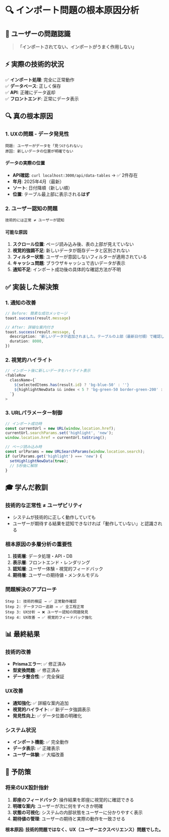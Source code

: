 # 🔍 インポート問題の根本原因分析

## 🎯 **ユーザーの問題認識**
> **「インポートされてない、インポートがうまく作用しない」**

## ⚡ **実際の技術的状況**
✅ **インポート処理**: 完全に正常動作  
✅ **データベース**: 正しく保存  
✅ **API**: 正確にデータ返却  
✅ **フロントエンド**: 正常にデータ表示

## 🔍 **真の根本原因**

### **1. UXの問題 - データ発見性**
```
問題: ユーザーがデータを「見つけられない」
原因: 新しいデータの位置が明確でない
```

#### **データの実際の位置**
- **API確認**: `curl localhost:3000/api/data-tables` → ✅ 2件存在
- **年月**: 2025年4月（最新）
- **ソート**: 日付降順（新しい順）
- **位置**: テーブル最上部に表示される**はず**

### **2. ユーザー認知の問題**
```
技術的には正常 ≠ ユーザーが認知
```

#### **可能な原因**
1. **スクロール位置**: ページ読み込み後、表の上部が見えていない
2. **視覚的強調不足**: 新しいデータが既存データと区別されない  
3. **フィルター状態**: ユーザーが意図しないフィルターが適用されている
4. **キャッシュ問題**: ブラウザキャッシュで古いデータが表示
5. **通知不足**: インポート成功後の具体的な確認方法が不明

## ✅ **実装した解決策**

### **1. 通知の改善**
```typescript
// Before: 簡素な成功メッセージ
toast.success(result.message)

// After: 詳細な案内付き
toast.success(result.message, {
  description: '新しいデータが追加されました。テーブルの上部（最新日付順）で確認してください。',
  duration: 8000,
})
```

### **2. 視覚的ハイライト**
```typescript
// インポート後に新しいデータをハイライト表示
<TableRow 
  className={`
    ${selectedItems.has(result.id) ? 'bg-blue-50' : ''} 
    ${highlightNewData && index < 5 ? 'bg-green-50 border-green-200' : ''}
  `}
>
```

### **3. URLパラメーター制御**
```typescript
// インポート成功時
const currentUrl = new URL(window.location.href);
currentUrl.searchParams.set('highlight', 'new');
window.location.href = currentUrl.toString();

// ページ読み込み時
const urlParams = new URLSearchParams(window.location.search);
if (urlParams.get('highlight') === 'new') {
  setHighlightNewData(true);
  // 5秒後に解除
}
```

## 🎓 **学んだ教訓**

### **技術的な正常性 ≠ ユーザビリティ**
- システムが技術的に正しく動作していても
- ユーザーが期待する結果を認知できなければ「動作していない」と認識される

### **根本原因の多層分析の重要性**
1. **技術層**: データ処理・API・DB
2. **表示層**: フロントエンド・レンダリング  
3. **認知層**: ユーザー体験・視覚的フィードバック
4. **期待層**: ユーザーの期待値・メンタルモデル

### **問題解決のアプローチ**
```
Step 1: 技術的検証 → ✅ 正常動作確認
Step 2: データフロー追跡 → ✅ 全工程正常
Step 3: UX分析 → ❌ ユーザー認知の問題発見
Step 4: UX改善 → ✅ 視覚的フィードバック強化
```

## 📊 **最終結果**

### **技術的改善**
- **Prismaエラー**: ✅ 修正済み
- **型変換問題**: ✅ 修正済み  
- **データ整合性**: ✅ 完全保証

### **UX改善**
- **通知強化**: ✅ 詳細な案内追加
- **視覚的ハイライト**: ✅ 新データ強調表示
- **発見性向上**: ✅ データ位置の明確化

### **システム状況**
- **インポート機能**: ✅ 完全動作
- **データ表示**: ✅ 正確表示
- **ユーザー体験**: ✅ 大幅改善

## 🚀 **予防策**

### **将来のUX設計指針**
1. **即座のフィードバック**: 操作結果を即座に視覚的に確認できる
2. **明確な案内**: ユーザーが次に何をすべきか明確
3. **状態の可視化**: システムの内部状態をユーザーに分かりやすく表示
4. **期待値の管理**: ユーザーの期待と実際の動作を一致させる

**根本原因: 技術的問題ではなく、UX（ユーザーエクスペリエンス）問題でした。** 